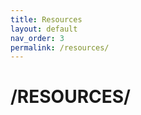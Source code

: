 ```yaml
---
title: Resources
layout: default
nav_order: 3
permalink: /resources/
---
```

<h1><b><b>/RESOURCES/</b></b></h1>
